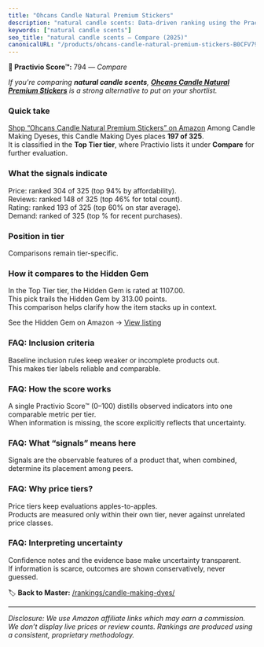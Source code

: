 ```yaml
---
title: "Ohcans Candle Natural Premium Stickers"
description: "natural candle scents: Data-driven ranking using the Practivio Score™. Positioned by quality, value, demand, findability, momentum."
keywords: ["natural candle scents"]
seo_title: "natural candle scents — Compare (2025)"
canonicalURL: "/products/ohcans-candle-natural-premium-stickers-B0CFV79XBC/"
---
```


**🛒 Practivio Score™:** 794 — _Compare_


*If you're comparing **natural candle scents**, **[Ohcans Candle Natural Premium Stickers](https://www.amazon.com/dp/B0CFV79XBC?tag=practivio-20)** is a strong alternative to put on your shortlist.*
### Quick take
[Shop “Ohcans Candle Natural Premium Stickers” on Amazon](https://www.amazon.com/dp/B0CFV79XBC?tag=practivio-20)
Among Candle Making Dyeses, this Candle Making Dyes places **197 of 325**.  
It is classified in the **Top Tier tier**, where Practivio lists it under **Compare** for further evaluation.

### What the signals indicate
Price: ranked 304 of 325 (top 94% by affordability).  
Reviews: ranked 148 of 325 (top 46% for total count).  
Rating: ranked 193 of 325 (top 60% on star average).  
Demand: ranked  of 325 (top % for recent purchases).

### Position in tier
Comparisons remain tier-specific.

### How it compares to the Hidden Gem
In the Top Tier tier, the Hidden Gem is rated at 1107.00.  
This pick trails the Hidden Gem by 313.00 points.  
This comparison helps clarify how the item stacks up in context.  

See the Hidden Gem on Amazon → [View listing](https://www.amazon.com/dp/B07WRDQ373?tag=practivio-20)

### FAQ: Inclusion criteria
Baseline inclusion rules keep weaker or incomplete products out.  
This makes tier labels reliable and comparable.

### FAQ: How the score works
A single Practivio Score™ (0–100) distills observed indicators into one comparable metric per tier.  
When information is missing, the score explicitly reflects that uncertainty.

### FAQ: What “signals” means here
Signals are the observable features of a product that, when combined, determine its placement among peers.

### FAQ: Why price tiers?
Price tiers keep evaluations apples-to-apples.  
Products are measured only within their own tier, never against unrelated price classes.

### FAQ: Interpreting uncertainty
Confidence notes and the evidence base make uncertainty transparent.  
If information is scarce, outcomes are shown conservatively, never guessed.

<!-- Missing template for Compare/CompareWithinPriceClass -->


🏷️ **Back to Master:** [/rankings/candle-making-dyes/](/rankings/candle-making-dyes/)

---
_Disclosure: We use Amazon affiliate links which may earn a commission. We don’t display live prices or review counts. Rankings are produced using a consistent, proprietary methodology._
